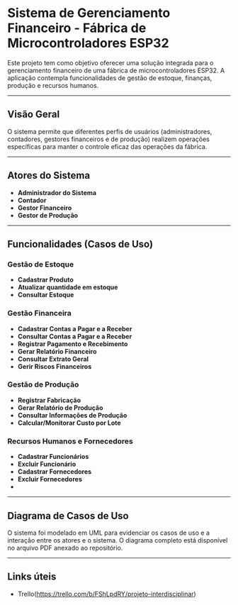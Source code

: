 # Sistema de Gerenciamento Financeiro - Fábrica de Microcontroladores ESP32

Este projeto tem como objetivo oferecer uma solução integrada para o gerenciamento financeiro de uma fábrica de microcontroladores ESP32. A aplicação contempla funcionalidades de gestão de estoque, finanças, produção e recursos humanos.

---

## Visão Geral

O sistema permite que diferentes perfis de usuários (administradores, contadores, gestores financeiros e de produção) realizem operações específicas para manter o controle eficaz das operações da fábrica.

---

## Atores do Sistema

- **Administrador do Sistema**
- **Contador**
- **Gestor Financeiro**
- **Gestor de Produção**

---

## Funcionalidades (Casos de Uso)

### Gestão de Estoque
- **Cadastrar Produto**
- **Atualizar quantidade em estoque**
- **Consultar Estoque**

### Gestão Financeira
- **Cadastrar Contas a Pagar e a Receber**
- **Consultar Contas a Pagar e a Receber**
- **Registrar Pagamento e Recebimento**
- **Gerar Relatório Financeiro**
- **Consultar Extrato Geral**
- **Gerir Riscos Financeiros**

### Gestão de Produção
- **Registrar Fabricação**
- **Gerar Relatório de Produção**
- **Consultar Informações de Produção**
- **Calcular/Monitorar Custo por Lote**

### Recursos Humanos e Fornecedores
- **Cadastrar Funcionários**
- **Excluir Funcionário**
- **Cadastrar Fornecedores**
- **Excluir Fornecedores**
- 

---

## Diagrama de Casos de Uso

O sistema foi modelado em UML para evidenciar os casos de uso e a interação entre os atores e o sistema. O diagrama completo está disponível no arquivo PDF anexado ao repositório.

---

## Links úteis

- Trello(https://trello.com/b/FShLpdRY/projeto-interdisciplinar)
